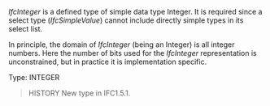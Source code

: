 _IfcInteger_ is a defined type of simple data type Integer. It is required since a select type (_IfcSimpleValue_) cannot include directly simple types in its select list.

<!-- end of short definition -->


In principle, the domain of _IfcInteger_ (being an Integer) is all integer numbers. Here the number of bits used for the _IfcInteger_ representation is unconstrained, but in practice it is implementation specific.

Type: INTEGER

> HISTORY New type in IFC1.5.1.
